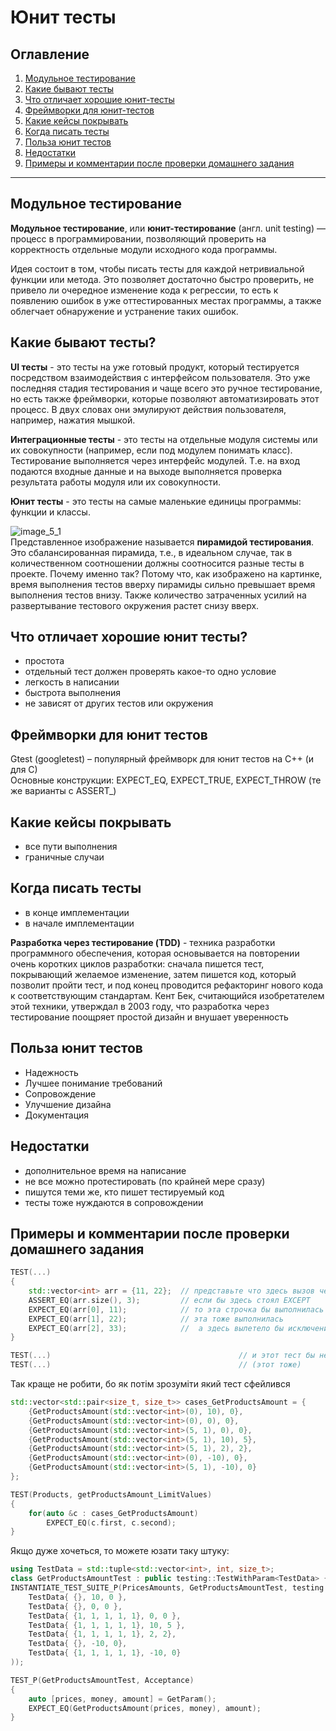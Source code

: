 # Юнит тесты
## Оглавление
1. [Модульное тестирование](#r1)
2. [Какие бывают тесты](#r2)
3. [Что отличает хорошие юнит-тесты](#r3)
4. [Фреймворки для юнит-тестов](#r4)
5. [Какие кейсы покрывать](#r5)
6. [Когда писать тесты](#r6)
7. [Польза юнит тестов](#r7)
8. [Недостатки](#r8)
9. [Примеры и комментарии после проверки домашнего задания](#r9)
__________________

## <a name="r1">Модульное тестирование</a>  
**Модульное тестирование**, или **юнит-тестирование** (англ. unit testing) — процесс в программировании, позволяющий проверить на корректность отдельные модули исходного кода программы.  

Идея состоит в том, чтобы писать тесты для каждой нетривиальной функции или метода. Это позволяет достаточно быстро проверить, не привело ли очередное изменение кода к регрессии, то есть к появлению ошибок в уже оттестированных местах программы, а также облегчает обнаружение и устранение таких ошибок.

## <a name="r2">Какие бывают тесты?</a>  
**UI тесты** - это тесты на уже готовый продукт, который тестируется посредством взаимодействия с интерфейсом пользователя. Это уже последняя стадия тестирования и чаще всего это ручное тестирование, но есть также фреймворки, которые позволяют автоматизировать этот процесс. В двух словах они эмулируют действия пользователя, например, нажатия мышкой.

**Интеграционные тесты** - это тесты на отдельные модуля системы или их совокупности (например, если под модулем понимать класс).  Тестирование выполняется через интерфейс модулей. Т.е. на вход подаются входные данные и на выходе выполняется проверка результата работы модуля или их совокупности.

**Юнит тесты** - это тесты на самые маленькие единицы программы: функции и классы.  

![image_5_1](https://github.com/sotnikea/Apriorit/raw/main/part5/pic_5_1.png)  
Представленное изображение называется **пирамидой тестирования**. Это сбалансированная пирамида, т.е., в идеальном случае, так в количественном соотношении должны соотносится разные тесты в проекте. Почему именно так? Потому что, как изображено на картинке, время выполнения тестов вверху пирамиды сильно превышает время выполнения тестов внизу. Также количество затраченных усилий на развертывание тестового окружения растет снизу вверх.

## <a name="r3">Что отличает хорошие юнит тесты?</a>  

- простота  
- отдельный тест должен проверять какое-то одно условие
- легкость в написании
- быстрота выполнения
- не зависят от других тестов или окружения

## <a name="r4">Фреймворки для юнит тестов</a>  
Gtest (googletest) – популярный фреймворк для юнит тестов на C++ (и для C)  
Основные конструкции: EXPECT_EQ, EXPECT_TRUE, EXPECT_THROW (те же варианты с ASSERT_)

## <a name="r5">Какие кейсы покрывать</a>
- все пути выполнения
- граничные случаи

## <a name="r6">Когда писать тесты</a>
- в конце имплементации
- в начале имплементации  

 **Разработка через тестирование (TDD)** - техника разработки программного обеспечения, которая основывается на повторении очень коротких циклов разработки: сначала пишется тест, покрывающий желаемое изменение, затем пишется код, который позволит пройти тест, и под конец проводится рефакторинг нового кода к соответствующим стандартам. Кент Бек, считающийся изобретателем этой техники, утверждал в 2003 году, что разработка через тестирование поощряет простой дизайн и внушает уверенность

## <a name="r7">Польза юнит тестов</a>
- Надежность
- Лучшее понимание требований
- Сопровождение
- Улучшение дизайна
- Документация

## <a name="r8">Недостатки</a>
- дополнительное время на написание
- не все можно протестировать (по крайней мере сразу)
- пишутся теми же, кто пишет тестируемый код
- тесты тоже нуждаются в сопровождении

## <a name="r9">Примеры и комментарии после проверки домашнего задания</a>
~~~C++
TEST(...)
{
    std::vector<int> arr = {11, 22};  // представьте что здесь вызов чего-то типо ReadPricesFromDb()
    ASSERT_EQ(arr.size(), 3);         // если бы здесь стоял EXCEPT
    EXPECT_EQ(arr[0], 11);            // то эта строчка бы выполнилась
    EXPECT_EQ(arr[1], 22);            // эта тоже выполнилась
    EXPECT_EQ(arr[2], 33);            //  а здесь вылетело бы исключение
}

TEST(...)                                          // и этот тест бы не выполнился
TEST(...)                                          // (этот тоже)
~~~

Так краще не робити, бо як потім зрозуміти який тест сфейлився

~~~C++
std::vector<std::pair<size_t, size_t>> cases_GetProductsAmount = {
    {GetProductsAmount(std::vector<int>(0), 10), 0},
    {GetProductsAmount(std::vector<int>(0), 0), 0},
    {GetProductsAmount(std::vector<int>(5, 1), 0), 0},
    {GetProductsAmount(std::vector<int>(5, 1), 10), 5},
    {GetProductsAmount(std::vector<int>(5, 1), 2), 2},
    {GetProductsAmount(std::vector<int>(0), -10), 0},
    {GetProductsAmount(std::vector<int>(5, 1), -10), 0}
};

TEST(Products, getProductsAmount_LimitValues)
{
    for(auto &c : cases_GetProductsAmount)    
        EXPECT_EQ(c.first, c.second);        
}
~~~

Якщо дуже хочеться, то можете юзати таку штуку:
~~~C++
using TestData = std::tuple<std::vector<int>, int, size_t>;
class GetProductsAmountTest : public testing::TestWithParam<TestData> {};
INSTANTIATE_TEST_SUITE_P(PricesAmounts, GetProductsAmountTest, testing::Values(
    TestData{ {}, 10, 0 },
    TestData{ {}, 0, 0 },
    TestData{ {1, 1, 1, 1, 1}, 0, 0 },
    TestData{ {1, 1, 1, 1, 1}, 10, 5 },
    TestData{ {1, 1, 1, 1, 1}, 2, 2},
    TestData{ {}, -10, 0},
    TestData{ {1, 1, 1, 1, 1}, -10, 0}
));

TEST_P(GetProductsAmountTest, Acceptance)
{
    auto [prices, money, amount] = GetParam();
    EXPECT_EQ(GetProductsAmount(prices, money), amount);
}
~~~
